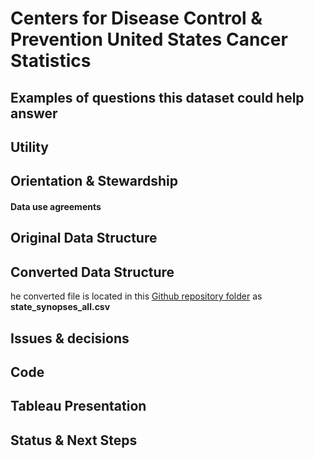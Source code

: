 # Centers for Disease Control & Prevention United States Cancer Statistics 



## Examples of questions this dataset could help answer


## Utility


## Orientation & Stewardship  


#### Data use agreements


## Original Data Structure



## Converted Data Structure

he converted file is located in this [Github repository folder](https://github.com/PositiveSumData/NationalOralHealthDataPortal/tree/master/Data/ASTDD_State_Synopses) as **state_synopses_all.csv**

## Issues & decisions


## Code


## Tableau Presentation


## Status & Next Steps


